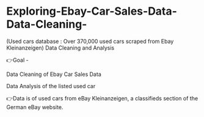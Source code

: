 # Exploring-Ebay-Car-Sales-Data-Data-Cleaning-
(Used cars database : Over 370,000 used cars scraped from Ebay Kleinanzeigen) Data Cleaning and Analysis 

👉Goal -

Data Cleaning of Ebay Car Sales Data

Data Analysis of the listed used car

👉Data is of used cars from eBay Kleinanzeigen, a classifieds section of the German eBay website.
